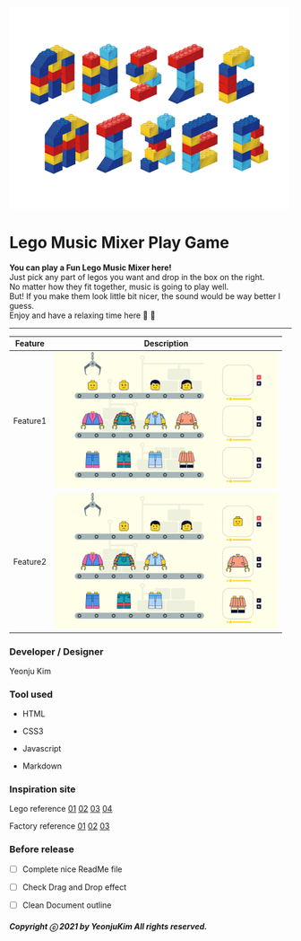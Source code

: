 <img src="images/movingtitle.gif">



# Lego Music Mixer Play Game

**You can play a Fun Lego Music Mixer here!**  
Just pick any part of legos you want and drop in the box on the right.   
No matter how they fit together, music is going to play well.  
But! If you make them look little bit nicer, the sound would be way better I guess.  
Enjoy and have a relaxing time here 🎵 :musical_note:


---


| Feature  | Description                 |
| -------- | --------------------------- |
| Feature1 | <img src="images/feature1-01.jpg" width="400"> |
| Feature2 | <img src="images/feature2-01.jpg" width="400"> |

### Developer / Designer

Yeonju Kim

### Tool used

- HTML

- CSS3

- Javascript

- Markdown

### Inspiration site

Lego reference
[01](https://chasematt.com/LEGO-Wes-Anderson)
[02](https://chasematt.com/LEGO-Wes-Anderson)
[03](https://www.pinterest.co.kr/pin/461337555582712448/)
[04](https://dribbble.com/shots/4893105-1-Dribbble-Invite)

Factory reference
[01](https://www.pinterest.co.kr/pin/63331938499008888/)
[02](https://www.pinterest.co.kr/pin/173247916899383815/)
[03](https://www.pinterest.co.kr/pin/259027416046906560/)

### Before release

- [ ] Complete nice ReadMe file
- [ ] Check Drag and Drop effect
- [ ] Clean Document outline


##### Copyright ⓒ 2021 by YeonjuKim All rights reserved.
